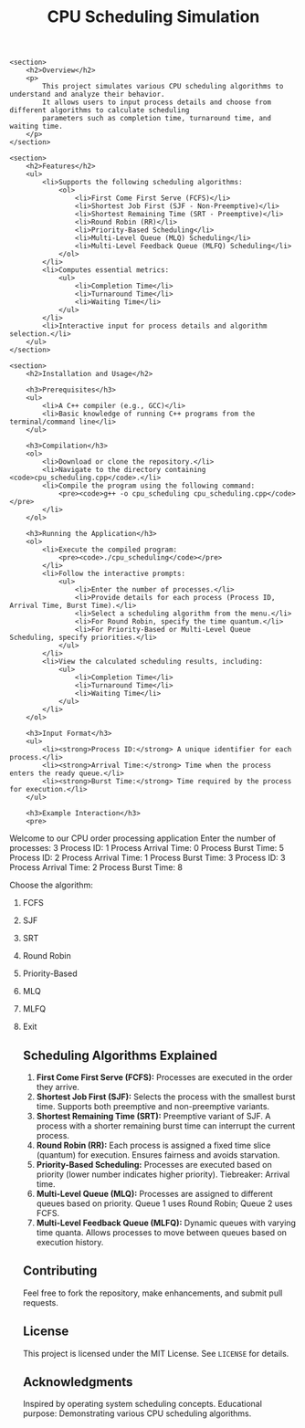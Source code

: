 <!DOCTYPE html>
<html lang="en">
<head>
    <meta charset="UTF-8">
    <meta name="viewport" content="width=device-width, initial-scale=1.0">
    <title>CPU Scheduling Simulation</title>
</head>
<body>
    <header>
        <h1>CPU Scheduling Simulation</h1>
    </header>

    <section>
        <h2>Overview</h2>
        <p>
            This project simulates various CPU scheduling algorithms to understand and analyze their behavior. 
            It allows users to input process details and choose from different algorithms to calculate scheduling 
            parameters such as completion time, turnaround time, and waiting time.
        </p>
    </section>

    <section>
        <h2>Features</h2>
        <ul>
            <li>Supports the following scheduling algorithms:
                <ol>
                    <li>First Come First Serve (FCFS)</li>
                    <li>Shortest Job First (SJF - Non-Preemptive)</li>
                    <li>Shortest Remaining Time (SRT - Preemptive)</li>
                    <li>Round Robin (RR)</li>
                    <li>Priority-Based Scheduling</li>
                    <li>Multi-Level Queue (MLQ) Scheduling</li>
                    <li>Multi-Level Feedback Queue (MLFQ) Scheduling</li>
                </ol>
            </li>
            <li>Computes essential metrics:
                <ul>
                    <li>Completion Time</li>
                    <li>Turnaround Time</li>
                    <li>Waiting Time</li>
                </ul>
            </li>
            <li>Interactive input for process details and algorithm selection.</li>
        </ul>
    </section>

    <section>
        <h2>Installation and Usage</h2>

        <h3>Prerequisites</h3>
        <ul>
            <li>A C++ compiler (e.g., GCC)</li>
            <li>Basic knowledge of running C++ programs from the terminal/command line</li>
        </ul>

        <h3>Compilation</h3>
        <ol>
            <li>Download or clone the repository.</li>
            <li>Navigate to the directory containing <code>cpu_scheduling.cpp</code>.</li>
            <li>Compile the program using the following command:
                <pre><code>g++ -o cpu_scheduling cpu_scheduling.cpp</code></pre>
            </li>
        </ol>

        <h3>Running the Application</h3>
        <ol>
            <li>Execute the compiled program:
                <pre><code>./cpu_scheduling</code></pre>
            </li>
            <li>Follow the interactive prompts:
                <ul>
                    <li>Enter the number of processes.</li>
                    <li>Provide details for each process (Process ID, Arrival Time, Burst Time).</li>
                    <li>Select a scheduling algorithm from the menu.</li>
                    <li>For Round Robin, specify the time quantum.</li>
                    <li>For Priority-Based or Multi-Level Queue Scheduling, specify priorities.</li>
                </ul>
            </li>
            <li>View the calculated scheduling results, including:
                <ul>
                    <li>Completion Time</li>
                    <li>Turnaround Time</li>
                    <li>Waiting Time</li>
                </ul>
            </li>
        </ol>

        <h3>Input Format</h3>
        <ul>
            <li><strong>Process ID:</strong> A unique identifier for each process.</li>
            <li><strong>Arrival Time:</strong> Time when the process enters the ready queue.</li>
            <li><strong>Burst Time:</strong> Time required by the process for execution.</li>
        </ul>

        <h3>Example Interaction</h3>
        <pre>
Welcome to our CPU order processing application
Enter the number of processes:
3
Process ID: 1
Process Arrival Time: 0
Process Burst Time: 5
Process ID: 2
Process Arrival Time: 1
Process Burst Time: 3
Process ID: 3
Process Arrival Time: 2
Process Burst Time: 8

Choose the algorithm:
1. FCFS
2. SJF
3. SRT
4. Round Robin
5. Priority-Based
6. MLQ
7. MLFQ
8. Exit
        </pre>
    </section>

    <section>
        <h2>Scheduling Algorithms Explained</h2>
        <ol>
            <li><strong>First Come First Serve (FCFS):</strong> Processes are executed in the order they arrive.</li>
            <li><strong>Shortest Job First (SJF):</strong> Selects the process with the smallest burst time. Supports both preemptive and non-preemptive variants.</li>
            <li><strong>Shortest Remaining Time (SRT):</strong> Preemptive variant of SJF. A process with a shorter remaining burst time can interrupt the current process.</li>
            <li><strong>Round Robin (RR):</strong> Each process is assigned a fixed time slice (quantum) for execution. Ensures fairness and avoids starvation.</li>
            <li><strong>Priority-Based Scheduling:</strong> Processes are executed based on priority (lower number indicates higher priority). Tiebreaker: Arrival time.</li>
            <li><strong>Multi-Level Queue (MLQ):</strong> Processes are assigned to different queues based on priority. Queue 1 uses Round Robin; Queue 2 uses FCFS.</li>
            <li><strong>Multi-Level Feedback Queue (MLFQ):</strong> Dynamic queues with varying time quanta. Allows processes to move between queues based on execution history.</li>
        </ol>
    </section>

    <section>
        <h2>Contributing</h2>
        <p>
            Feel free to fork the repository, make enhancements, and submit pull requests.
        </p>
    </section>

    <section>
        <h2>License</h2>
        <p>
            This project is licensed under the MIT License. See <code>LICENSE</code> for details.
        </p>
    </section>

    <footer>
        <h2>Acknowledgments</h2>
        <p>
            Inspired by operating system scheduling concepts. Educational purpose: Demonstrating various CPU scheduling algorithms.
        </p>
    </footer>
</body>
</html>
